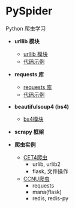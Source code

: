 # PySpider
Python 爬虫学习

+ **urllib 模块**
    + [urllib 模块](https://github.com/neo1218/PySpider/tree/master/urllib)
    + [代码示例](https://github.com/neo1218/PySpider/blob/master/urllib/urlretrieve_example.py)

+ **requests 库**
    + [requests 库](https://github.com/neo1218/PySpider/tree/master/requests)
    + [代码示例]()

+ **beautifulsoup4 (bs4)**
    + [bs4模块](https://github.com/neo1218/PySpider/tree/master/bs4)

+ **scrapy 框架**

+ **爬虫实例**
    + [CET4爬虫](https://github.com/neo1218/CET4-photo)
        + urlib, urlib2
        + flask, 文件操作
    + [CCNU爬虫](https://github.com/neo1218/CCNUSearch)
        + requests
        + mana(flask)
        + redis, redis-py

